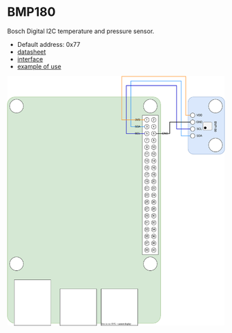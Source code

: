 # BMP180 
Bosch Digital I2C temperature and pressure sensor.

* Default address: 0x77
* [datasheet](BMP180.pdf)
* [interface](../src/main/java/one/microproject/rpi/hardware/gpio/sensors/BMP180.java)
* [example of use](../src/main/java/one/microproject/rpi/hardware/gpio/sensors/tests/BMP180Test.java)

![reference-schema](BMP180-schema.svg)
